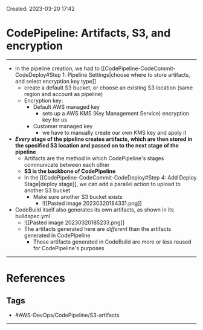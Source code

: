 Created: 2023-03-20 17:42
# CodePipeline: Artifacts, S3, and encryption
---
- in the pipeline creation, we had to [[CodePipeline-CodeCommit-CodeDeploy#Step 1: Pipeline Settings|choose where to store artifacts, and select encryption key type]] 
	- create a default S3 bucket, or choose an existing S3 location (same region and account as pipeline)
	- Encryption key:
		- Default AWS managed key
			- sets up a AWS KMS (Key Management Service) encryption key for us
		- Customer managed key
			- we have to manually create our own KMS key and apply it 
- ***Every* stage of the pipeline creates artifacts, which are then stored in the specified S3 location and passed on to the next stage of the pipeline**
	- Artifacts are the method in which CodePipeline's stages communicate between each other 
	- **S3 is the backbone of CodePipeline**
	- In the [[CodePipeline-CodeCommit-CodeDeploy#Step 4: Add Deploy Stage|deploy stage]], we can add a parallel action to upload to another S3 bucket
		- Make sure another S3 bucket exists
			- ![[Pasted image 20230320184331.png]]
- CodeBuild itself also generates its own artifacts, as shown in its buildspec.yml
	- ![[Pasted image 20230320185233.png]]
	- The artifacts generated here are *different* than the artifacts generated in CodePipeline
		- These artifacts generated in CodeBuild are more or less reused for CodePipeline's purposes
 

---
# References


## Tags
- #AWS-DevOps/CodePipeline/S3-artifacts  
---